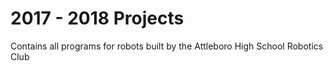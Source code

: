 # 2017 - 2018 Projects

<p> Contains all programs for robots built by the Attleboro High School Robotics Club </p>
